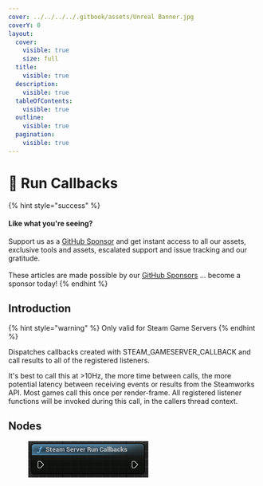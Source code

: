 ```yaml
---
cover: ../../../../.gitbook/assets/Unreal Banner.jpg
coverY: 0
layout:
  cover:
    visible: true
    size: full
  title:
    visible: true
  description:
    visible: true
  tableOfContents:
    visible: true
  outline:
    visible: true
  pagination:
    visible: true
---
```


# 🔵 Run Callbacks

{% hint style="success" %}
#### Like what you're seeing?

Support us as a [GitHub Sponsor](../../../../become-a-sponsor/) and get instant access to all our assets, exclusive tools and assets, escalated support and issue tracking and our gratitude.\
\
These articles are made possible by our [GitHub Sponsors](../../../../become-a-sponsor/) ... become a sponsor today!
{% endhint %}

## Introduction

{% hint style="warning" %}
Only valid for Steam Game Servers
{% endhint %}

Dispatches callbacks created with STEAM\_GAMESERVER\_CALLBACK and call results to all of the registered listeners.

It's best to call this at >10Hz, the more time between calls, the more potential latency between receiving events or results from the Steamworks API. Most games call this once per render-frame. All registered listener functions will be invoked during this call, in the callers thread context.

## Nodes

<figure><img src="../../../../.gitbook/assets/image (282).png" alt=""><figcaption></figcaption></figure>
